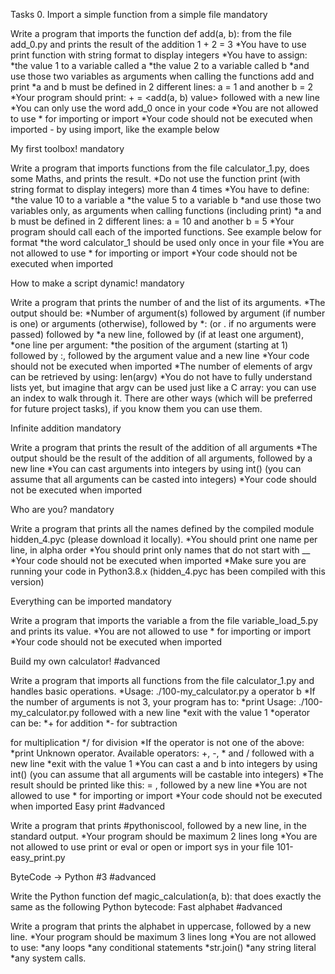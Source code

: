 Tasks
0. Import a simple function from a simple file
mandatory

Write a program that imports the function def add(a, b): from the file add_0.py and prints the result of the addition 1 + 2 = 3
*You have to use print function with string format to display integers *You have to assign: *the value 1 to a variable called a *the value 2 to a variable called b *and use those two variables as arguments when calling the functions add and print *a and b must be defined in 2 different lines: a = 1 and another b = 2 *Your program should print: + = <add(a, b) value> followed with a new line *You can only use the word add_0 once in your code *You are not allowed to use * for importing or import *Your code should not be executed when imported - by using import, like the example below

My first toolbox!
mandatory

Write a program that imports functions from the file calculator_1.py, does some Maths, and prints the result.
*Do not use the function print (with string format to display integers) more than 4 times *You have to define: *the value 10 to a variable a *the value 5 to a variable b *and use those two variables only, as arguments when calling functions (including print) *a and b must be defined in 2 different lines: a = 10 and another b = 5 *Your program should call each of the imported functions. See example below for format *the word calculator_1 should be used only once in your file *You are not allowed to use * for importing or import *Your code should not be executed when imported

How to make a script dynamic!
mandatory

Write a program that prints the number of and the list of its arguments.
*The output should be: *Number of argument(s) followed by argument (if number is one) or arguments (otherwise), followed by *: (or . if no arguments were passed) followed by *a new line, followed by (if at least one argument), *one line per argument: *the position of the argument (starting at 1) followed by :, followed by the argument value and a new line *Your code should not be executed when imported *The number of elements of argv can be retrieved by using: len(argv) *You do not have to fully understand lists yet, but imagine that argv can be used just like a C array: you can use an index to walk through it. There are other ways (which will be preferred for future project tasks), if you know them you can use them.

Infinite addition
mandatory

Write a program that prints the result of the addition of all arguments
*The output should be the result of the addition of all arguments, followed by a new line *You can cast arguments into integers by using int() (you can assume that all arguments can be casted into integers) *Your code should not be executed when imported

Who are you?
mandatory

Write a program that prints all the names defined by the compiled module hidden_4.pyc (please download it locally).
*You should print one name per line, in alpha order *You should print only names that do not start with __ *Your code should not be executed when imported *Make sure you are running your code in Python3.8.x (hidden_4.pyc has been compiled with this version)

Everything can be imported
mandatory

Write a program that imports the variable a from the file variable_load_5.py and prints its value.
*You are not allowed to use * for importing or import *Your code should not be executed when imported

Build my own calculator!
#advanced

Write a program that imports all functions from the file calculator_1.py and handles basic operations.
*Usage: ./100-my_calculator.py a operator b *If the number of arguments is not 3, your program has to: *print Usage: ./100-my_calculator.py followed with a new line *exit with the value 1 *operator can be: *+ for addition *- for subtraction

for multiplication */ for division *If the operator is not one of the above: *print Unknown operator. Available operators: +, -, * and / followed with a new line *exit with the value 1 *You can cast a and b into integers by using int() (you can assume that all arguments will be castable into integers) *The result should be printed like this: = , followed by a new line *You are not allowed to use * for importing or import *Your code should not be executed when imported
Easy print
#advanced

Write a program that prints #pythoniscool, followed by a new line, in the standard output.
*Your program should be maximum 2 lines long *You are not allowed to use print or eval or open or import sys in your file 101-easy_print.py

ByteCode -> Python #3
#advanced

Write the Python function def magic_calculation(a, b): that does exactly the same as the following Python bytecode:
Fast alphabet
#advanced

Write a program that prints the alphabet in uppercase, followed by a new line.
*Your program should be maximum 3 lines long *You are not allowed to use: *any loops *any conditional statements *str.join() *any string literal *any system calls.

